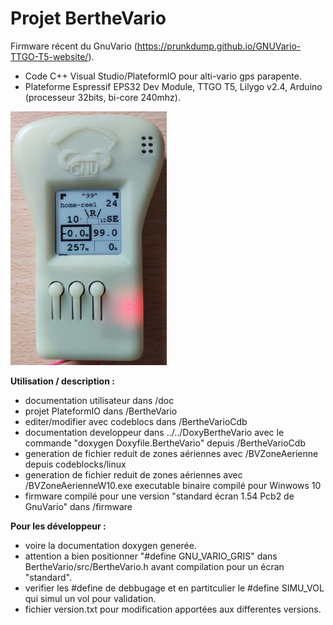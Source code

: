 # Projet BertheVario
Firmware récent du GnuVario (https://prunkdump.github.io/GNUVario-TTGO-T5-website/).
- Code C++ Visual Studio/PlateformIO pour alti-vario gps parapente.
- Plateforme Espressif EPS32 Dev Module, TTGO T5, Lilygo v2.4, Arduino (processeur 32bits, bi-core 240mhz).

<img src="./GnuVario-Fin.jpg" width="250"/>

**Utilisation / description :**
- documentation utilisateur dans /doc
- projet PlateformIO dans /BertheVario
- editer/modifier avec codeblocs dans /BertheVarioCdb
- documentation developpeur dans ../../DoxyBertheVario avec le commande "doxygen Doxyfile.BertheVario" depuis /BertheVarioCdb
- generation de fichier reduit de zones aériennes avec /BVZoneAerienne depuis codeblocks/linux
- generation de fichier reduit de zones aériennes avec /BVZoneAerienneW10.exe executable binaire compilé pour Winwows 10
- firmware compilé pour une version "standard écran 1.54 Pcb2 de GnuVario" dans /firmware

   

**Pour les développeur :**
- voire la documentation doxygen generée.
- attention a bien positionner "#define GNU_VARIO_GRIS" dans BertheVario/src/BertheVario.h avant compilation pour un écran "standard".
- verifier les #define de debbugage et en partitculier le #define SIMU_VOL qui simul un vol pour validation.
- fichier version.txt pour modification apportées aux differentes versions.
